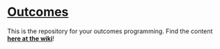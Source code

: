 # [Outcomes](https://github.com/sf-wdi-39/outcomes/wiki)

This is the repository for your outcomes programming. Find the content [**here at the wiki**](https://github.com/sf-wdi-39/outcomes/wiki)!
